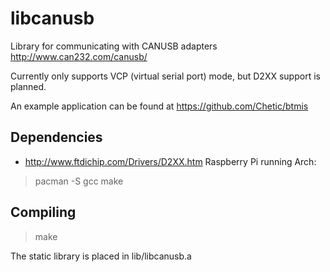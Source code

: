 libcanusb
=========
Library for communicating with CANUSB adapters http://www.can232.com/canusb/

Currently only supports VCP (virtual serial port) mode, but D2XX support is planned.

An example application can be found at https://github.com/Chetic/btmis

Dependencies
------------
- http://www.ftdichip.com/Drivers/D2XX.htm
Raspberry Pi running Arch:
> pacman -S gcc make

Compiling
------------
> make

The static library is placed in lib/libcanusb.a
